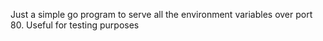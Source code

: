 Just a simple go program to serve all the environment variables over port 80. Useful for testing purposes